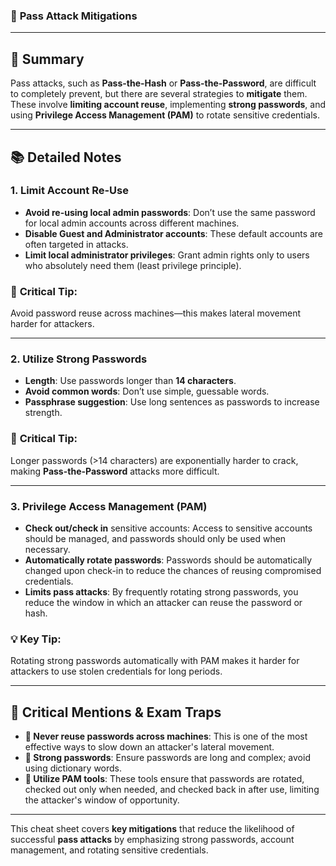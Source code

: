 ### 🔐 **Pass Attack Mitigations**

---

## 📝 **Summary**

Pass attacks, such as **Pass-the-Hash** or **Pass-the-Password**, are difficult to completely prevent, but there are several strategies to **mitigate** them. These involve **limiting account reuse**, implementing **strong passwords**, and using **Privilege Access Management (PAM)** to rotate sensitive credentials.

---

## 📚 **Detailed Notes**

### 1. **Limit Account Re-Use**

- **Avoid re-using local admin passwords**: Don’t use the same password for local admin accounts across different machines.
- **Disable Guest and Administrator accounts**: These default accounts are often targeted in attacks.
- **Limit local administrator privileges**: Grant admin rights only to users who absolutely need them (least privilege principle).

### 🚨 **Critical Tip**:

Avoid password reuse across machines—this makes lateral movement harder for attackers.

---

### 2. **Utilize Strong Passwords**

- **Length**: Use passwords longer than **14 characters**.
- **Avoid common words**: Don’t use simple, guessable words.
- **Passphrase suggestion**: Use long sentences as passwords to increase strength.

### 🚨 **Critical Tip**:

Longer passwords (>14 characters) are exponentially harder to crack, making **Pass-the-Password** attacks more difficult.

---

### 3. **Privilege Access Management (PAM)**

- **Check out/check in** sensitive accounts: Access to sensitive accounts should be managed, and passwords should only be used when necessary.
- **Automatically rotate passwords**: Passwords should be automatically changed upon check-in to reduce the chances of reusing compromised credentials.
- **Limits pass attacks**: By frequently rotating strong passwords, you reduce the window in which an attacker can reuse the password or hash.

### 💡 **Key Tip**:

Rotating strong passwords automatically with PAM makes it harder for attackers to use stolen credentials for long periods.

---

## 🚨 **Critical Mentions & Exam Traps**

- **📝 Never reuse passwords across machines**: This is one of the most effective ways to slow down an attacker's lateral movement.
- **🚨 Strong passwords**: Ensure passwords are long and complex; avoid using dictionary words.
- **📝 Utilize PAM tools**: These tools ensure that passwords are rotated, checked out only when needed, and checked back in after use, limiting the attacker's window of opportunity.

---

This cheat sheet covers **key mitigations** that reduce the likelihood of successful **pass attacks** by emphasizing strong passwords, account management, and rotating sensitive credentials.